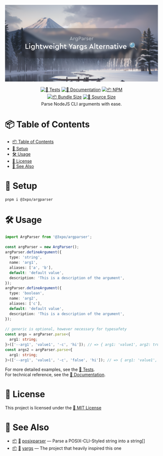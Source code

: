 <div align="center">

![ArgParser 🔍](https://github.com/Exponential-Workload/argparser/blob/master/social.png?raw=true)

  [![🧪 Tests](https://img.shields.io/github/actions/workflow/status/Exponential-Workload/argparser/test.yml?branch=master&label=🧪%20Tests)](https://github.com/Exponential-Workload/argparser/actions/workflows/test.yml)
  [![📝 Documentation](https://img.shields.io/badge/📝-Docs-blue)](https://gh.expo.moe/argparser)
  [![📦 NPM](https://img.shields.io/npm/v/%403xpo/argparser?label=📦%20NPM)](https://npmjs.com/package/@3xpo/argparser)
  <br/>
  [![📦 Bundle Size](https://img.shields.io/bundlephobia/min/%403xpo/argparser?label=📦%20Bundle%20Size)](https://bundlephobia.com/package/@3xpo/argparser) 
  [![📁 Source Size](https://img.shields.io/github/languages/code-size/Exponential-Workload/argparser?label=📁%20Source%20Size)](https://github.com/Exponential-Workload/argparser)<br/>
Parse NodeJS CLI arguments with ease.

</div>

# 📦 Table of Contents
- [📦 Table of Contents](#-table-of-contents)
- [🚀 Setup](#-setup)
- [🛠️ Usage](#️-usage)
- [📜 License](#-license)
- [🔗 See Also](#-see-also)

# 🚀 Setup

```sh
pnpm i @3xpo/argparser
```

# 🛠️ Usage

```ts
import ArgParser from '@3xpo/argparser';

const argParser = new ArgParser();
argParser.defineArgument({
  type: 'string',
  name: 'arg1',
  aliases: ['a', 'b'],
  default: 'default value',
  description: 'This is a description of the argument',
});
argParser.defineArgument({
  type: 'boolean',
  name: 'arg2',
  aliases: ['c'],
  default: 'default value',
  description: 'This is a description of the argument',
});

// generic is optional, however necessary for typesafety
const args = argParser.parse<{
  arg1: string;
}>(['--arg1', 'value1', '-c', 'hi']); // => { arg1: 'value1', arg2: true, _: ['hi'] }
const args2 = argParser.parse<{
  arg1: string;
}>(['--arg1', 'value1', '-c', 'false', 'hi']); // => { arg1: 'value1', arg2: false, _: ['hi'] }
```

For more detailed examples, see the [🧪 Tests](https://github.com/Exponential-Workload/argparser/blob/master/src/main.test.ts).<br/>
For technical reference, see the [📝 Documentation](https://gh.expo.moe/argparser).

# 📜 License

This project is licensed under the [📄 MIT License](https://gh.expo.moe/argparser/LICENSE.txt)

# 🔗 See Also

- [📦](https://npm.im/posixparser) [📁](https://github.com/Exponential-Workload/posixparser) [posixparser](https://gh.expo.moe/posixparser/) — Parse a POSIX-CLI-Styled string into a string[]
- [📦](https://npm.im/yargs) [📁](https://github.dev/yargs/yargs/) [yargs](https://yargs.js.org/) — The project that heavily inspired this one
